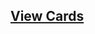 ## [View Cards](<https://sims-s.github.io/mtg-card-gen/OutputsRound1/Orange Jellyfish/Orange Jellyfish.html>)